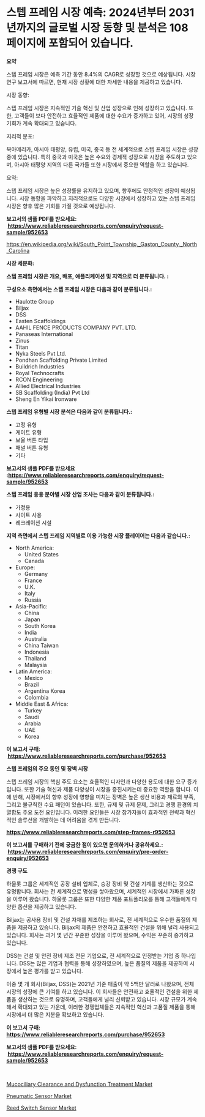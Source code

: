 <p><h1>스텝 프레임 시장 예측: 2024년부터 2031년까지의 글로벌 시장 동향 및 분석은 108 페이지에 포함되어 있습니다.</h1></p><p><strong>요약</strong></p>
<p><p>스텝 프레임 시장은 예측 기간 동안 8.4%의 CAGR로 성장할 것으로 예상됩니다. 시장 연구 보고서에 따르면, 현재 시장 상황에 대한 자세한 내용을 제공하고 있습니다.</p><p>시장 동향:</p><p>스텝 프레임 시장은 지속적인 기술 혁신 및 산업 성장으로 인해 성장하고 있습니다. 또한, 고객들이 보다 안전하고 효율적인 제품에 대한 수요가 증가하고 있어, 시장의 성장 기회가 계속 확대되고 있습니다.</p><p>지리적 분포:</p><p>북아메리카, 아시아 태평양, 유럽, 미국, 중국 등 전 세계적으로 스텝 프레임 시장은 성장 중에 있습니다. 특히 중국과 미국은 높은 수요와 경제적 성장으로 시장을 주도하고 있으며, 아시아 태평양 지역의 다른 국가들 또한 시장에서 중요한 역할을 하고 있습니다.</p><p>요약:</p><p>스텝 프레임 시장은 높은 성장률을 유지하고 있으며, 향후에도 안정적인 성장이 예상됩니다. 시장 동향을 파악하고 지리적으로도 다양한 시장에서 성장하고 있는 스텝 프레임 시장은 향후 많은 기회를 가질 것으로 예상됩니다.</p></p>
<p><strong>보고서의 샘플 PDF를 받으세요: &nbsp;<a href="https://www.reliableresearchreports.com/enquiry/request-sample/952653">https://www.reliableresearchreports.com/enquiry/request-sample/952653</a></strong></p>
<p><a href="https://en.wikipedia.org/wiki/South_Point_Township,_Gaston_County,_North_Carolina">https://en.wikipedia.org/wiki/South_Point_Township,_Gaston_County,_North_Carolina</a></p>
<p><strong>시장 세분화:</strong></p>
<p><strong> 스텝 프레임 시장은 개요, 배포, 애플리케이션 및 지역으로 더 분류됩니다. :</strong></p>
<p><strong>구성요소 측면에서는 스텝 프레임 시장은 다음과 같이 분류됩니다.:</strong></p>
<p><ul><li>Haulotte Group</li><li>Biljax</li><li>DSS</li><li>Easten Scaffoldings</li><li>AAHIL FENCE PRODUCTS COMPANY PVT. LTD.</li><li>Panaseas International</li><li>Zinus</li><li>Titan</li><li>Nyka Steels Pvt Ltd.</li><li>Pondhan Scaffolding Private Limited</li><li>Buildrich Industries</li><li>Royal Technocrafts</li><li>RCON Engineering</li><li>Allied Electrical Industries</li><li>SB Scaffolding (India) Pvt Ltd</li><li>Sheng En Yikai Ironware</li></ul></p>
<p><strong> 스텝 프레임 유형별 시장 분석은 다음과 같이 분류됩니다.:</strong></p>
<p><ul><li>고정 유형</li><li>게이트 유형</li><li>보울 버튼 타입</li><li>패널 버튼 유형</li><li>기타</li></ul></p>
<p><strong>보고서의 샘플 PDF를 받으세요 :<a href="https://www.reliableresearchreports.com/enquiry/request-sample/952653">https://www.reliableresearchreports.com/enquiry/request-sample/952653</a></strong></p>
<p><strong> 스텝 프레임 응용 분야별 시장 산업 조사는 다음과 같이 분류됩니다.:</strong></p>
<p><ul><li>가정용</li><li>사이트 사용</li><li>레크레이션 시설</li></ul></p>
<p><strong>지역 측면에서 스텝 프레임 지역별로 이용 가능한 시장 플레이어는 다음과 같습니다.:</strong></p>
<p><ul>
    <li>
        North America:
        <ul>
            <li>United States</li>
            <li>Canada</li>
        </ul>
    </li>
    <li>
        Europe:
        <ul>
            <li>Germany</li>
            <li>France</li>
            <li>U.K.</li>
            <li>Italy</li>
            <li>Russia</li>
        </ul>
    </li>
    <li>
        Asia-Pacific:
        <ul>
            <li>China</li>
            <li>Japan</li>
            <li>South Korea</li>
            <li>India</li>
            <li>Australia</li>
            <li>China Taiwan</li>
            <li>Indonesia</li>
            <li>Thailand</li>
            <li>Malaysia</li>
        </ul>
    </li>
    <li>
        Latin America:
        <ul>
            <li>Mexico</li>
            <li>Brazil</li>
            <li>Argentina Korea</li>
            <li>Colombia</li>
        </ul>
    </li>
    <li>
        Middle East & Africa:
        <ul>
            <li>Turkey</li>
            <li>Saudi</li>
            <li>Arabia</li>
            <li>UAE</li>
            <li>Korea</li>
        </ul>
    </li>
    </ul></p>
<p><strong>이 보고서 구매: &nbsp;<a href="https://www.reliableresearchreports.com/purchase/952653">https://www.reliableresearchreports.com/purchase/952653</a></strong></p>
<p><strong>스텝 프레임의 주요 동인 및 장벽 시장</strong></p>
<p><p>스텝 프레임 시장의 핵심 주도 요소는 효율적인 디자인과 다양한 용도에 대한 요구 증가입니다. 또한 기술 혁신과 제품 다양성이 시장을 증진시키는데 중요한 역할을 합니다. 이에 반해, 시장에서의 향후 성장에 영향을 미치는 장벽은 높은 생산 비용과 재료의 부족, 그리고 불규칙한 수요 패턴이 있습니다. 또한, 규제 및 규제 문제, 그리고 경쟁 환경의 치열함도 주요 도전 요인입니다. 이러한 요인들은 시장 참가자들이 효과적인 전략과 혁신적인 솔루션을 개발하는 데 어려움을 겪게 만듭니다.</p></p>
<p><strong><a href="https://www.reliableresearchreports.com/step-frames-r952653">https://www.reliableresearchreports.com/step-frames-r952653</a></strong></p>
<p><strong>이 보고서를 구매하기 전에 궁금한 점이 있으면 문의하거나 공유하세요.: &nbsp;<a href="https://www.reliableresearchreports.com/enquiry/pre-order-enquiry/952653">https://www.reliableresearchreports.com/enquiry/pre-order-enquiry/952653</a></strong></p>
<p><strong>경쟁 구도</strong></p>
<p><p>하울롯 그룹은 세계적인 공장 설비 업체로, 승강 장비 및 건설 기계를 생산하는 것으로 유명합니다. 회사는 전 세계적으로 명성을 쌓아왔으며, 세계적인 시장에서 가파른 성장을 이루어 왔습니다. 하울롯 그룹은 또한 다양한 제품 포트폴리오를 통해 고객들에게 다양한 옵션을 제공하고 있습니다. </p><p>Biljax는 공사용 장비 및 건설 자재를 제조하는 회사로, 전 세계적으로 우수한 품질의 제품을 제공하고 있습니다. Biljax의 제품은 안전하고 효율적인 건설을 위해 널리 사용되고 있습니다. 회사는 과거 몇 년간 꾸준한 성장을 이루어 왔으며, 수익은 꾸준히 증가하고 있습니다.</p><p>DSS는 건설 및 안전 장비 제조 전문 기업으로, 전 세계적으로 인정받는 기업 중 하나입니다. DSS는 많은 기업과 협력을 통해 성장하였으며, 높은 품질의 제품을 제공하여 시장에서 높은 평가를 받고 있습니다. </p><p>이중 몇 개 회사(Biljax, DSS)는 2021년 기준 매출이 약 5백만 달러로 나왔으며, 전체 시장의 성장에 큰 기여를 하고 있습니다. 이 회사들은 안전하고 효율적인 건설을 위한 제품을 생산하는 것으로 유명하며, 고객들에게 널리 신뢰받고 있습니다. 시장 규모가 계속해서 확대되고 있는 가운데, 이러한 경쟁업체들은 지속적인 혁신과 고품질 제품을 통해 시장에서 더 많은 지분을 확보하고 있습니다.</p></p>
<p><strong>이 보고서 구매: &nbsp; <a href="https://www.reliableresearchreports.com/purchase/952653">https://www.reliableresearchreports.com/purchase/952653</a></strong></p>
<p><strong>보고서의 샘플 PDF를 받으세요: &nbsp;<a href="https://www.reliableresearchreports.com/enquiry/request-sample/952653">https://www.reliableresearchreports.com/enquiry/request-sample/952653</a></strong><strong></strong></p>
<p>&nbsp;</p>
<p><p><a href="https://issuu.com/reportprime-2/docs/mucociliary-clearance-and-dysfunction-treatment-ma">Mucociliary Clearance and Dysfunction Treatment Market</a></p><p><a href="https://github.com/jackCarlson644/Market-Research-Report-List-1/blob/main/pneumatic-sensor-market.md">Pneumatic Sensor Market</a></p><p><a href="https://github.com/smithy59/Market-Research-Report-List-1/blob/main/reed-switch-sensor-market.md">Reed Switch Sensor Market</a></p></p>